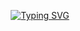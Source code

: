 <p align="center">
  <a href="https://git.io/typing-svg">
    <img src="https://readme-typing-svg.demolab.com?font=Fira+Code&weight=600&size=25&pause=1000&color=ffffff&random=false&width=435&height=40&lines=Ol%C3%A1%2C+eu+sou+o+Leandro!!!+%E2%98%95%F0%9F%92%BB%F0%" alt="Typing SVG">
  </a>
</p>
